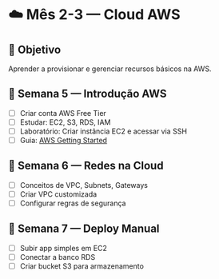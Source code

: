 # ☁️ Mês 2-3 — Cloud AWS

## 🎯 Objetivo
Aprender a provisionar e gerenciar recursos básicos na AWS.

## 📅 Semana 5 — Introdução AWS
- [ ] Criar conta AWS Free Tier
- [ ] Estudar: EC2, S3, RDS, IAM
- [ ] Laboratório: Criar instância EC2 e acessar via SSH
- [ ] Guia: [AWS Getting Started](https://aws.amazon.com/getting-started/)

## 📅 Semana 6 — Redes na Cloud
- [ ] Conceitos de VPC, Subnets, Gateways
- [ ] Criar VPC customizada
- [ ] Configurar regras de segurança

## 📅 Semana 7 — Deploy Manual
- [ ] Subir app simples em EC2
- [ ] Conectar a banco RDS
- [ ] Criar bucket S3 para armazenamento

